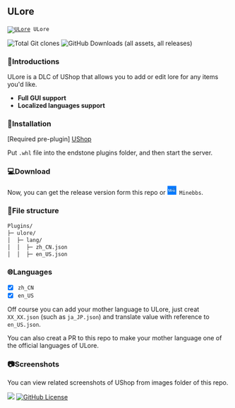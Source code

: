 ## ULore

<code><a href="https://github.com/umarurize/ULore"><img height="25" src="https://github.com/umarurize/ULore/blob/master/logo/logo.png" alt="ULore" /></a>&nbsp;ULore</code>

![Total Git clones](https://img.shields.io/badge/dynamic/json?label=Total%20Git%20clones&query=$&url=https://cdn.jsdelivr.net/gh/umarurize/ULore@master/clone_count.txt&color=brightgreen)
![GitHub Downloads (all assets, all releases)](https://img.shields.io/github/downloads/umarurize/ULore/total)

### 🔔Introductions
ULore is a DLC of UShop that allows you to add or edit lore for any items you'd like.
* **Full GUI support**
* **Localized languages support**

### 🔨Installation
[Required pre-plugin] [UShop](https://github.com/umarurize/UShop)

Put `.whl` file into the endstone plugins folder, and then start the server. 

### :computer:Download
Now, you can get the release version form this repo or <code><a href="https://www.minebbs.com/resources/ulore.12976/"><img height="20" src="https://github.com/umarurize/umaru-cdn/blob/main/images/minebbs.png" alt="Minebbs" /></a>&nbsp;Minebbs</code>.

### :file_folder:File structure
```
Plugins/
├─ ulore/
│  ├─ lang/
│  │  ├─ zh_CN.json
│  │  ├─ en_US.json
```

### :globe_with_meridians:Languages
- [x] `zh_CN`
- [x] `en_US`

Off course you can add your mother language to ULore, just creat `XX_XX.json` (such as `ja_JP.json`) and translate value with reference to `en_US.json`.

You can also creat a PR to this repo to make your mother language one of the official languages of ULore.

### :camera:Screenshots
You can view related screenshots of UShop from images folder of this repo.

![](https://img.shields.io/badge/language-python-blue.svg) [![GitHub License](https://img.shields.io/github/license/umarurize/ULore)](LICENSE)
